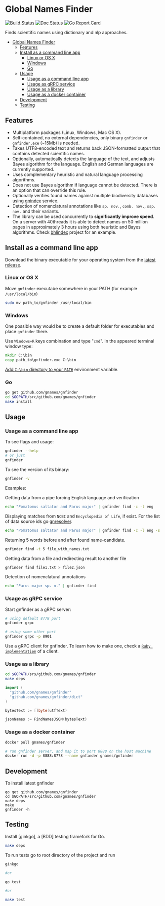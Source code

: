 # Global Names Finder

[![Build Status][travis-img]][travis] [![Doc Status][doc-img]][doc] [![Go Report Card][go-report-img]][go-report]

Finds scientific names using dictionary and nlp approaches.
- [Global Names Finder](#global-names-finder)
  - [Features](#features)
  - [Install as a command line app](#install-as-a-command-line-app)
    - [Linux or OS X](#linux-or-os-x)
    - [Windows](#windows)
    - [Go](#go)
  - [Usage](#usage)
    - [Usage as a command line app](#usage-as-a-command-line-app)
    - [Usage as gRPC service](#usage-as-grpc-service)
    - [Usage as a library](#usage-as-a-library)
    - [Usage as a docker container](#usage-as-a-docker-container)
  - [Development](#development)
  - [Testing](#testing)

## Features

* Multiplatform packages (Linux, Windows, Mac OS X).
* Self-contained, no external dependencies, only binary `gnfinder` or
  `gnfinder.exe` (~15Mb) is needed.
* Takes UTF8-encoded text and returns back JSON-formatted output that contains
  detected scientific names.
* Optionally, automatically detects the language of the text, and adjusts Bayes
  algorithm for the language. English and German languages are currently
  supported.
* Uses complementary heuristic and natural language processing algorithms.
* Does not use Bayes algorithm if language cannot be detected. There is an
  option that can override this rule.
* Optionally verifies found names against multiple biodiversity databases using
  [gnindex] service.
* Detection of nomenclatural annotations like `sp. nov.`, `comb. nov.`,
  `ssp. nov.` and their variants.
* The library can be used concurrently to **significantly improve speed**.
  On a server with 40threads it is able to detect names on 50 million pages
  in approximately 3 hours using both heuristic and Bayes algorithms. Check
  [bhlindex] project for an example.

## Install as a command line app

Download the binary executable for your operating system from the
[latest release][releases].

### Linux or OS X

Move ``gnfinder`` executabe somewhere in your PATH
(for example ``/usr/local/bin``)

```bash
sudo mv path_to/gnfinder /usr/local/bin
```

### Windows

One possible way would be to create a default folder for executables and place ``gnfinder`` there.

Use ``Windows+R`` keys
combination and type "``cmd``". In the appeared terminal window type:

```cmd
mkdir C:\bin
copy path_to\gnfinder.exe C:\bin
```

[Add ``C:\bin`` directory to your ``PATH``][winpath] environment variable.

### Go

```bash
go get github.com/gnames/gnfinder
cd $GOPATH/src/github.com/gnames/gnfinder
make install
```

## Usage

### Usage as a command line app

To see flags and usage:

```bash
gnfinder --help
# or just
gnfinder
```

To see the version of its binary:

```bash
gnfinder -v
```

Examples:

Getting data from a pipe forcing English language and verification

```bash
echo "Pomatomus saltator and Parus major" | gnfinder find -c -l eng
```

Displaying matches from ``NCBI`` and ``Encyclopedia of Life``, if exist.
For the list of data source ids go [gnresolver].

```bash
echo "Pomatomus saltator and Parus major" | gnfinder find -c -l eng -s "4,12"
```

Returning 5 words before and after found name-candidate.

```bash
gnfinder find -t 5 file_with_names.txt
```

Getting data from a file and redirecting result to another file

```bash
gnfinder find file1.txt > file2.json
```

Detection of nomenclatural annotations

```bash
echo "Parus major sp. n." | gnfinder find
```

### Usage as gRPC service

Start gnfinder as a gRPC server:

```bash
# using default 8778 port
gnfinder grpc

# using some other port
gnfinder grpc -p 8901
```

Use a gRPC client for gnfinder. To learn how to make one, check a
[```Ruby implementation```][gnfinder gem] of a client.

### Usage as a library

```bash
cd $GOPATH/srs/github.com/gnames/gnfinder
make deps
```

```go
import (
  "github.com/gnames/gnfinder"
  "github.com/gnames/gnfinder/dict"
)

bytesText := []byte(utfText)

jsonNames := FindNamesJSON(bytesText)
```

### Usage as a docker container

```bash
docker pull gnames/gnfinder

# run gnfinder server, and map it to port 8888 on the host machine
docker run -d -p 8888:8778 --name gnfinder gnames/gnfinder
```

## Development

To install latest gnfinder

```
go get github.com/gnames/gnfinder
cd $GOPATH/src/github.com/gnames/gnfinder
make deps
make
gnfinder -h
```

## Testing

Install [ginkgo], a [BDD] testing framefork for Go.

```bash
make deps
```

To run tests go to root directory of the project and run

```bash
ginkgo

#or

go test

#or

make test
```

[travis-img]: https://travis-ci.org/gnames/gnfinder.svg?branch=master
[travis]: https://travis-ci.org/gnames/gnfinder
[doc-img]: https://godoc.org/github.com/gnames/gnfinder?status.png
[doc]: https://godoc.org/github.com/gnames/gnfinder
[releases]: https://github.com/gnames/gnfinder/releases
[gnindex]: https://index.globalnames.org
[bhlindex]: https://github.com/gnames/bhlindex
[newwinlogo]: https://i.stack.imgur.com/B8Zit.png
[winpath]: https://www.computerhope.com/issues/ch000549.htm
[gnfinder gem]: https://rubygems.org/gems/gnfinder
[go-report-img]: https://goreportcard.com/badge/github.com/gnames/gnfinder
[go-report]: https://goreportcard.com/report/github.com/gnames/gnfinder
[gnresolver]: https://resolver.globalnames.org/data_sources
